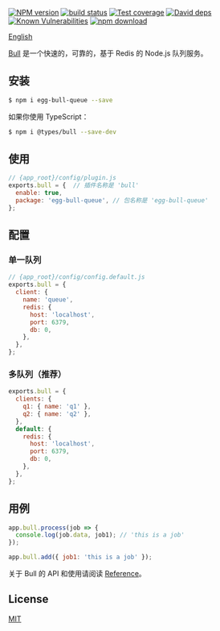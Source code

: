 [![NPM version][npm-image]][npm-url]
[![build status][travis-image]][travis-url]
[![Test coverage][codecov-image]][codecov-url]
[![David deps][david-image]][david-url]
[![Known Vulnerabilities][snyk-image]][snyk-url]
[![npm download][download-image]][download-url]

[npm-image]: https://img.shields.io/npm/v/egg-bull-queue.svg?style=flat-square
[npm-url]: https://npmjs.org/package/egg-bull-queue
[travis-image]: https://img.shields.io/travis/brickyang/egg-bull.svg?style=flat-square
[travis-url]: https://travis-ci.org/brickyang/egg-bull
[codecov-image]: https://img.shields.io/codecov/c/github/brickyang/egg-bull.svg?style=flat-square
[codecov-url]: https://codecov.io/github/brickyang/egg-bull?branch=master
[david-image]: https://img.shields.io/david/brickyang/egg-bull.svg?style=flat-square
[david-url]: https://david-dm.org/brickyang/egg-bull
[snyk-image]: https://snyk.io/test/npm/egg-bull/badge.svg?style=flat-square
[snyk-url]: https://snyk.io/test/npm/egg-bull
[download-image]: https://img.shields.io/npm/dm/egg-bull-queue.svg?style=flat-square
[download-url]: https://npmjs.org/package/egg-bull-queue

[English](https://github.com/brickyang/egg-bull/blob/master/README.md)

[Bull](https://github.com/OptimalBits/bull) 是一个快速的，可靠的，基于 Redis 的 Node.js 队列服务。

## 安装

```bash
$ npm i egg-bull-queue --save
```

如果你使用 TypeScript：

```bash
$ npm i @types/bull --save-dev
```

## 使用

```js
// {app_root}/config/plugin.js
exports.bull = {  // 插件名称是 'bull'
  enable: true,
  package: 'egg-bull-queue', // 包名称是 'egg-bull-queue'
};
```

## 配置

### 单一队列

```js
// {app_root}/config/config.default.js
exports.bull = {
  client: {
    name: 'queue',
    redis: {
      host: 'localhost',
      port: 6379,
      db: 0,
    },
  },
};
```

### 多队列（推荐）

```js
exports.bull = {
  clients: {
    q1: { name: 'q1' },
    q2: { name: 'q2' },
  },
  default: {
    redis: {
      host: 'localhost',
      port: 6379,
      db: 0,
    },
  },
};
```

## 用例

```js
app.bull.process(job => {
  console.log(job.data, job1); // 'this is a job'
});

app.bull.add({ job1: 'this is a job' });
```

关于 Bull 的 API 和使用请阅读 [Reference](https://github.com/OptimalBits/bull/blob/master/REFERENCE.md#queueclose)。

## License

[MIT](LICENSE)
